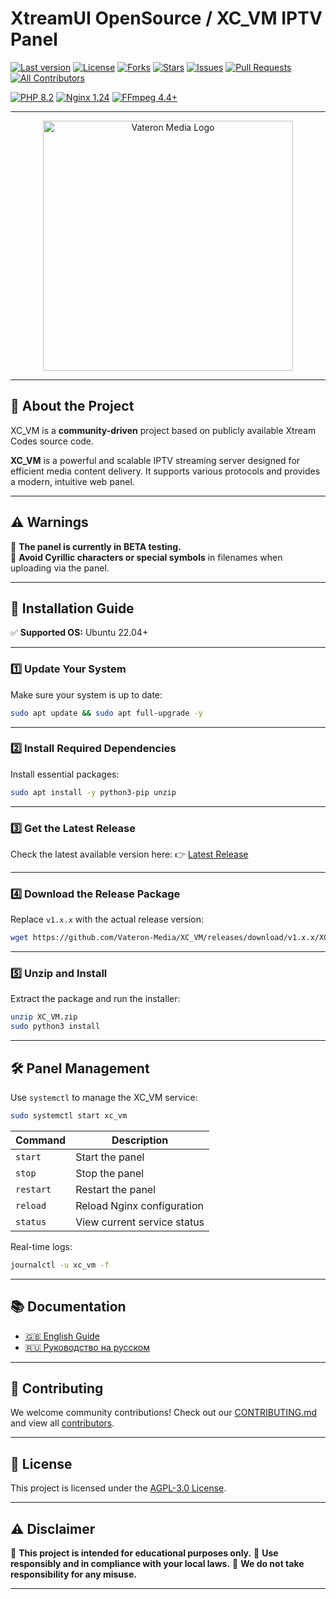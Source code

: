 # **XtreamUI OpenSource / XC_VM IPTV Panel**  
[![Last version](https://img.shields.io/github/v/release/Vateron-Media/XC_VM?label=Main%20Release&color=green)](https://github.com/Vateron-Media/XC_VM/)
[![License](https://img.shields.io/github/license/Vateron-Media/XC_VM)](LICENSE)
[![Forks](https://img.shields.io/github/forks/Vateron-Media/XC_VM?style=flat)](https://github.com/Vateron-Media/XC_VM/fork)
[![Stars](https://img.shields.io/github/stars/Vateron-Media/XC_VM?style=flat)](https://github.com/Vateron-Media/XC_VM/stargazers)
[![Issues](https://img.shields.io/github/issues/Vateron-Media/XC_VM)](https://github.com/Vateron-Media/XC_VM/issues)
[![Pull Requests](https://img.shields.io/github/issues-pr/Vateron-Media/XC_VM)](https://github.com/Vateron-Media/XC_VM/pulls)
[![All Contributors](https://img.shields.io/badge/all_contributors-0-orange.svg)](CONTRIBUTORS.md)

[![PHP 8.2](https://img.shields.io/badge/PHP-8.1.33-blue?logo=php&logoColor=white)]()
[![Nginx 1.24](https://img.shields.io/badge/Nginx-1.28.0-brightgreen?logo=nginx&logoColor=white)]()
[![FFmpeg 4.4+](https://img.shields.io/badge/FFmpeg-4.4-critical?logo=ffmpeg&logoColor=white)]()

---

<p align="center">
  <img src="https://avatars.githubusercontent.com/u/149707645?s=400&v=4" alt="Vateron Media Logo" width="400" />
</p>

---

## 📌 About the Project

XC_VM is a **community-driven** project based on publicly available Xtream Codes source code.

**XC_VM** is a powerful and scalable IPTV streaming server designed for efficient media content delivery. It supports various protocols and provides a modern, intuitive web panel.

---

## ⚠️ Warnings

🔴 **The panel is currently in BETA testing.**  
🛑 **Avoid Cyrillic characters or special symbols** in filenames when uploading via the panel.


---

## 💾 Installation Guide

✅ **Supported OS:** Ubuntu 22.04+

---

### 1️⃣ Update Your System

Make sure your system is up to date:

```bash
sudo apt update && sudo apt full-upgrade -y
```

---

### 2️⃣ Install Required Dependencies

Install essential packages:

```bash
sudo apt install -y python3-pip unzip
```

---

### 3️⃣ Get the Latest Release

Check the latest available version here:
👉 [Latest Release](https://github.com/Vateron-Media/XC_VM/releases/latest)

---

### 4️⃣ Download the Release Package

Replace `v1.x.x` with the actual release version:

```bash
wget https://github.com/Vateron-Media/XC_VM/releases/download/v1.x.x/XC_VM.zip
```

---

### 5️⃣ Unzip and Install

Extract the package and run the installer:

```bash
unzip XC_VM.zip
sudo python3 install
```

---

## 🛠️ Panel Management

Use `systemctl` to manage the XC_VM service:

```sh
sudo systemctl start xc_vm
```

| Command   | Description                 |
| --------- | --------------------------- |
| `start`   | Start the panel             |
| `stop`    | Stop the panel              |
| `restart` | Restart the panel           |
| `reload`  | Reload Nginx configuration  |
| `status`  | View current service status |

Real-time logs:

```sh
journalctl -u xc_vm -f
```

---

## 📚 Documentation

* [🇬🇧 English Guide](https://github.com/Vateron-Media/XC_VM/blob/main/doc/en/main-page.md)
* [🇷🇺 Руководство на русском](https://github.com/Vateron-Media/XC_VM/blob/main/doc/ru/main-page.md)

---

## 🤝 Contributing

We welcome community contributions!
Check out our [CONTRIBUTING.md](CONTRIBUTING.md) and view all [contributors](CONTRIBUTORS.md).

---

## 📜 License

This project is licensed under the [AGPL-3.0 License](LICENSE).

---

## ⚠ Disclaimer

📌 **This project is intended for educational purposes only.**
📌 **Use responsibly and in compliance with your local laws.**
📌 **We do not take responsibility for any misuse.**

---
